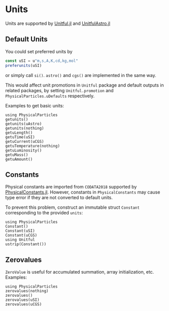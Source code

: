 # Units

Units are supported by [Unitful.jl](https://github.com/PainterQubits/Unitful.jl) and [UnitfulAstro.jl](https://github.com/JuliaAstro/UnitfulAstro.jl)

## Default Units

You could set preferred units by
```julia
const uSI = u"m,s,A,K,cd,kg,mol"
preferunits(uSI)
```
or simply call `si()`. `astro()` and `cgs()` are implemented in the same way.

This would affect unit promotions in `Unitful` package and default outputs in related packages, by setting `Unitful.promotion` and `PhysicalParticles.uDefaults` respectively.

Examples to get basic units:
```@repl
using PhysicalParticles
getunits()
getunits(uAstro)
getunits(nothing)
getuLength()
getuTime(uSI)
getuCurrent(uCGS)
getuTemperature(nothing)
getuLuminosity()
getuMass()
getuAmount()
```

## Constants

Physical constants are imported from `CODATA2018` supported by [PhysicalConstants.jl](https://github.com/JuliaPhysics/PhysicalConstants.jl). However, constants in `PhysicalConstants` may cause type error if they are not converted to default units.

To prevent this problem, construct an immutable struct `Constant` corresponding to the provided `units`:
```@repl
using PhysicalParticles
Constant()
Constant(uSI)
Constant(uCGS)
using Unitful
ustrip(Constant())
```

## Zerovalues

`ZeroValue` is useful for accumulated summation, array initialization, etc. Examples:
```@repl
using PhysicalParticles
zerovalues(nothing)
zerovalues()
zerovalues(uSI)
zerovalues(uCGS)
```